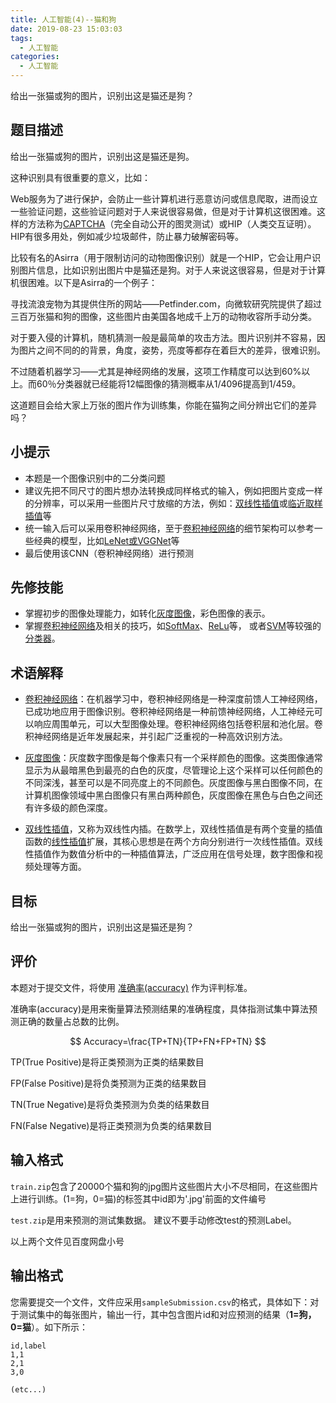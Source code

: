 ```yaml
---
title: 人工智能(4)--猫和狗
date: 2019-08-23 15:03:03
tags:
  - 人工智能
categories: 
  - 人工智能
---
```


给出一张猫或狗的图片，识别出这是猫还是狗？

<!-- more -->

## 题目描述

给出一张猫或狗的图片，识别出这是猫还是狗。

这种识别具有很重要的意义，比如：

Web服务为了进行保护，会防止一些计算机进行恶意访问或信息爬取，进而设立一些验证问题，这些验证问题对于人来说很容易做，但是对于计算机这很困难。这样的方法称为[CAPTCHA](https://baike.baidu.com/item/Captcha)（完全自动公开的图灵测试）或HIP（人类交互证明）。 HIP有很多用处，例如减少垃圾邮件，防止暴力破解密码等。

比较有名的Asirra（用于限制访问的动物图像识别）就是一个HIP，它会让用户识别图片信息，比如识别出图片中是猫还是狗。对于人来说这很容易，但是对于计算机很困难。以下是Asirra的一个例子：

寻找流浪宠物为其提供住所的网站——Petfinder.com，向微软研究院提供了超过三百万张猫和狗的图像，这些图片由美国各地成千上万的动物收容所手动分类。

对于要入侵的计算机，随机猜测一般是最简单的攻击方法。图片识别并不容易，因为图片之间不同的的背景，角度，姿势，亮度等都存在着巨大的差异，很难识别。

不过随着机器学习——尤其是神经网络的发展，这项工作精度可以达到60%以上。而60％分类器就已经能将12幅图像的猜测概率从1/4096提高到1/459。

这道题目会给大家上万张的图片作为训练集，你能在猫狗之间分辨出它们的差异吗？

## 小提示

* 本题是一个图像识别中的二分类问题
* 建议先把不同尺寸的图片想办法转换成同样格式的输入，例如把图片变成一样的分辨率，可以采用一些图片尺寸放缩的方法，例如：[双线性插值](https://baike.baidu.com/item/双线性插值/11055945?fr=aladdin)或[临近取样插值](http://blog.chinaunix.net/uid-7525568-id-3452691.html)等
* 统一输入后可以采用卷积神经网络，至于[卷积神经网络](https://baike.baidu.com/item/卷积神经网络/17541100?fr=aladdin)的细节架构可以参考一些经典的模型，比如[LeNet或VGGNet](https://www.cnblogs.com/52machinelearning/p/5821591.html)等
* 最后使用该CNN（卷积神经网络）进行预测

## 先修技能

* 掌握初步的图像处理能力，如转化[灰度图像](https://baike.baidu.com/item/灰度图像/1962298?fr=aladdin)，彩色图像的表示。
* 掌握[卷积神经网络](https://baike.baidu.com/item/卷积神经网络/17541100?fr=aladdin)及相关的技巧，如[SoftMax](http://ufldl.stanford.edu/wiki/index.php/Softmax回归)、[ReLu](https://www.cnblogs.com/neopenx/p/4453161.html)等， 或者[SVM](https://baike.baidu.com/item/svm/4385807?fr=aladdin)等较强的[分类器](https://baike.baidu.com/item/分类器)。

## 术语解释

* [卷积神经网络](https://baike.baidu.com/item/卷积神经网络/17541100?fr=aladdin)：在机器学习中，卷积神经网络是一种深度前馈人工神经网络，已成功地应用于图像识别。卷积神经网络是一种前馈神经网络，人工神经元可以响应周围单元，可以大型图像处理。卷积神经网络包括卷积层和池化层。卷积神经网络是近年发展起来，并引起广泛重视的一种高效识别方法。

* [灰度图像](https://baike.baidu.com/item/灰度图像/1962298?fr=aladdin)：灰度数字图像是每个像素只有一个采样颜色的图像。这类图像通常显示为从最暗黑色到最亮的白色的灰度，尽管理论上这个采样可以任何颜色的不同深浅，甚至可以是不同亮度上的不同颜色。灰度图像与黑白图像不同，在计算机图像领域中黑白图像只有黑白两种颜色，灰度图像在黑色与白色之间还有许多级的颜色深度。

* [双线性插值](https://baike.baidu.com/item/双线性插值/11055945?fr=aladdin)，又称为双线性内插。在数学上，双线性插值是有两个变量的插值函数的[线性插值](https://baike.baidu.com/item/线性插值)扩展，其核心思想是在两个方向分别进行一次线性插值。双线性插值作为数值分析中的一种插值算法，广泛应用在信号处理，数字图像和视频处理等方面。

## 目标

给出一张猫或狗的图片，识别出这是猫还是狗？

## 评价


本题对于提交文件，将使用 [准确率(accuracy)](https://www.zhihu.com/question/19645541) 作为评判标准。

准确率(accuracy)是用来衡量算法预测结果的准确程度，具体指测试集中算法预测正确的数量占总数的比例。

$$ Accuracy=\frac{TP+TN}{TP+FN+FP+TN} $$

TP(True Positive)是将正类预测为正类的结果数目

FP(False Positive)是将负类预测为正类的结果数目

TN(True Negative)是将负类预测为负类的结果数目

FN(False Negative)是将正类预测为负类的结果数目


## 输入格式

`train.zip`包含了20000个猫和狗的jpg图片这些图片大小不尽相同，在这些图片上进行训练。\(1=狗，0=猫\)的标签其中id即为'.jpg'前面的文件编号

`test.zip`是用来预测的测试集数据。 建议不要手动修改test的预测Label。

以上两个文件见百度网盘小号

## 输出格式

您需要提交一个文件，文件应采用`sampleSubmission.csv`的格式，具体如下：对于测试集中的每张图片，输出一行，其中包含图片id和对应预测的结果（**1=狗，0=猫**）。如下所示：

```
id,label
1,1
2,1
3,0 

(etc...)
```